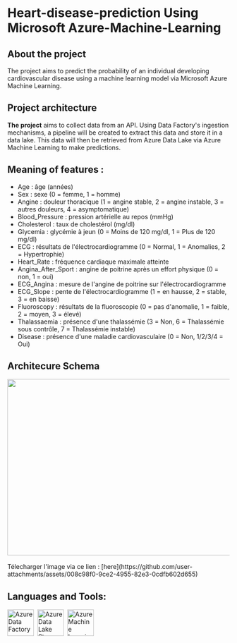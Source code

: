 # Heart-disease-prediction Using Microsoft Azure-Machine-Learning

## About the project
The project aims to predict the probability of an individual developing cardiovascular disease using a machine learning model via Microsoft Azure Machine Learning.

## Project architecture

**The project** aims to collect data from an API. Using Data Factory's ingestion mechanisms, a pipeline will be created to extract this data and store it in a data lake. This data will then be retrieved from Azure Data Lake via Azure Machine Learning to make predictions.



## Meaning of features  :
<ul>
<li>Age : âge (années)</li>
<li>Sex : sexe (0 = femme, 1 = homme)</li>
<li>Angine : douleur thoracique (1 = angine stable, 2 = angine instable, 3 = autres douleurs, 4 = asymptomatique)</li>
<li>Blood_Pressure : pression artérielle au repos (mmHg)</li>
<li>Cholesterol : taux de cholestérol (mg/dl)</li>
<li>Glycemia : glycémie à jeun (0 = Moins de 120 mg/dl, 1 = Plus de 120 mg/dl)</li>
<li>ECG : résultats de l'électrocardiogramme (0 = Normal, 1 = Anomalies, 2 = Hypertrophie)</li>
<li>Heart_Rate : fréquence cardiaque maximale atteinte</li>
<li>Angina_After_Sport : angine de poitrine après un effort physique (0 = non, 1 = oui)</li>
<li>ECG_Angina : mesure de l'angine de poitrine sur l'électrocardiogramme</li>
<li>ECG_Slope : pente de l'électrocardiogramme (1 = en hausse, 2 = stable, 3 = en baisse)</li>
<li>Fluoroscopy : résultats de la fluoroscopie (0 = pas d'anomalie, 1 = faible, 2 = moyen, 3 = élevé)</li>
<li>Thalassaemia : présence d'une thalassémie (3 = Non, 6 = Thalassémie sous contrôle, 7 = Thalassémie instable)</li>
<li>Disease : présence d'une maladie cardiovasculaire (0 = Non, 1/2/3/4 = Oui)</li>
</ul>

## Architecure Schema
<div align="center">
  <img src="https://github.com/user-attachments/assets/008c98f0-9ce2-4955-82e3-0cdfb602d655" width="600" height="400"/>
  
</div><br>
Télecharger l'image via ce lien : [here](https://github.com/user-attachments/assets/008c98f0-9ce2-4955-82e3-0cdfb602d655)

## Languages and Tools:

<div align="left">
  <img src="https://github.com/user-attachments/assets/750e201c-21e9-42b7-a18b-b98f6c2374a2" title="Azure Data Factory" alt="Azure Data Factory" width="60" height="60"/>&nbsp;
  <img src="https://github.com/user-attachments/assets/0f20c400-570e-431c-b688-20983fe1a75a" title="Azure Data Lake Storage" alt="Azure Data Lake Storage" width="60" height="60"/>&nbsp;
  <img src="https://github.com/user-attachments/assets/02118f60-f9e4-47ed-a25b-f219463324c0" title="Azure Machine Learning" alt="Azure Machine Learning" width="60" height="60"/>&nbsp;
</div>


